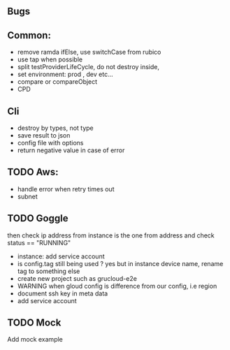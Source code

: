 ## Bugs

## Common:

- remove ramda ifElse, use switchCase from rubico
- use tap when possible
- split testProviderLifeCycle, do not destroy inside,
- set environment: prod , dev etc...
- compare or compareObject
- CPD

## Cli

- destroy by types, not type
- save result to json
- config file with options
- return negative value in case of error

## TODO Aws:

- handle error when retry times out
- subnet

## TODO Goggle

then check ip address from instance is the one from address and check status == "RUNNING"

- instance: add service account
- is config.tag still being used ? yes but in instance device name, rename tag to something else
- create new project such as grucloud-e2e
- WARNING when gloud config is difference from our config, i.e region
- document ssh key in meta data
- add service account

## TODO Mock

Add mock example
